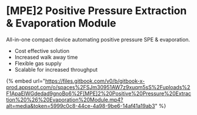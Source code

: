 # \[MPE]2 Positive Pressure Extraction & Evaporation Module

All-in-one compact device automating positive pressure SPE & evaporation.

* Cost effective solution
* Increased walk away time
* Flexible gas supply
* Scalable for increased throughput



{% embed url="https://files.gitbook.com/v0/b/gitbook-x-prod.appspot.com/o/spaces%2FSJm30951AW7z9xuqm5sS%2Fuploads%2F1ApaElWGdedad9gnoBo6%2F[MPE]2%20Positive%20Pressure%20Extraction%20%26%20Evaporation%20Module.mp4?alt=media&token=5999c0c8-44ce-4a98-9be6-14af41a19ab3" %}
